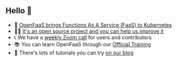## Hello 👋

* 🐳 [OpenFaaS brings Functions As A Service (FaaS) to Kubernetes](https://docs.openfaas.com)
* 🙋‍♀️ [It's an open source project and you can help us improve it](https://docs.openfaas.com/contributing/get-started/)
* 📞 We have a [weekly Zoom call](https://github.com/openfaas/faas/issues/1683) for users and contributors
* 📚 You can learn OpenFaaS through our [Official Training](https://docs.openfaas.com/tutorials/training/)
* 🍿 There's lots of tutorials you can try [on our blog](https://openfaas.com/blog)
